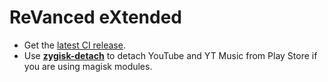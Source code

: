 # ReVanced eXtended
* Get the [latest CI release](https://github.com/MatadorProBr/revanced-extended-magisk-module/releases).
* Use [**zygisk-detach**](https://github.com/j-hc/zygisk-detach) to detach YouTube and YT Music from Play Store if you are using magisk modules.
